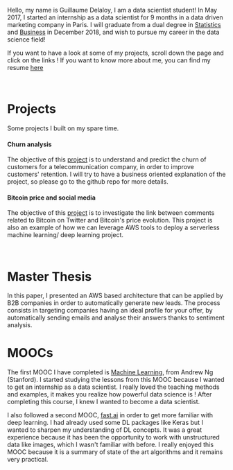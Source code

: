 Hello, my name is Guillaume Delaloy, I am a data scientist student!
In May 2017, I started an internship as a data scientist for 9 months in a data driven marketing company in Paris.
I will graduate from a dual degree in [Statistics](https://en.wikipedia.org/wiki/ENSAE_ParisTech) and [Business](https://en.wikipedia.org/wiki/ESCP_Europe) in December 2018, and wish to pursue my career in the data science field!
<br>

If you want to have a look at some of my projects, scroll down the page and click on the links !
If you want to know more about me, you can find my resume [here](https://github.com/guillaumedelaloy/Portfolio/blob/master/CV_GDELALOY_tech.pdf)



<br>


# Projects


Some projects I built on my spare time.

#### Churn analysis




The objective of this [project](https://guillaumedelaloy.github.io/Churn_analysis/) is to understand and predict the churn of customers for a telecommunication company, in order to improve customers' retention. I will try to have a business oriented explanation of the project, so please go to the github repo for more details.








#### Bitcoin price and social media




The objective of this [project](https://guillaumedelaloy.github.io/Bitcoin-price-and-social-media/) is to investigate the link between comments related to Bitcoin on Twitter and Bitcoin's price evolution. This project is also an example of how we can leverage AWS tools to deploy a serverless machine learning/ deep learning project.

<br>

# Master Thesis

In this paper, I presented an AWS based architecture that can be applied by B2B companies in order to automatically generate new leads. The process consists in targeting companies having an ideal profile for your offer, by automatically sending emails and analyse their answers thanks to sentiment analysis.


# MOOCs

The first MOOC I have completed is [Machine Learning](https://www.coursera.org/learn/machine-learning), from Andrew Ng (Stanford). I started studying the lessons from this MOOC because I wanted to get an internship as a data scientist. I really loved the teaching methods and examples, it makes you realize how powerful data science is ! After completing this course, I knew I wanted to become a data scientist.

I also followed a second MOOC, [fast.ai](http://www.fast.ai/) in order to get more familiar with deep learning. I had already used some DL packages like Keras but I wanted to sharpen my understanding of DL concepts. It was a great experience because it has been the opportunity to work with unstructured data like images, which I wasn't familiar with before. I really enjoyed this MOOC because it is a summary of state of the art algorithms and it remains very practical.




